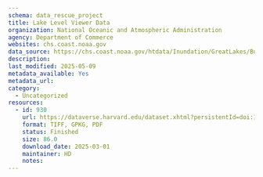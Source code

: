 ```yaml
---
schema: data_rescue_project 
title: Lake Level Viewer Data
organization: National Oceanic and Atmospheric Administration
agency: Department of Commerce
websites: chs.coast.noaa.gov
data_source: https://chs.coast.noaa.gov/htdata/Inundation/GreatLakes/BulkDownload/index.html
description: 
last_modified: 2025-05-09
metadata_available: Yes
metadata_url: 
category:
  - Uncategorized
resources:
  - id: 930
    url: https://dataverse.harvard.edu/dataset.xhtml?persistentId=doi:10.7910/DVN/PNWDRB
    format: TIFF, GPKG, PDF
    status: Finished
    size: 86.0
    download_date: 2025-03-01
    maintainer: HD
    notes: 
---
```

